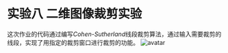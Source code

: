 # 实验八 二维图像裁剪实验
这次作业的代码通过编写*Cohen-Sutherland*线段裁剪算法，通过输入需要裁剪的线段，实现了用指定的裁剪窗口进行裁剪的功能。
![avatar](/images/work8.png)